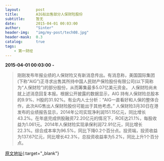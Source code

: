 ```yaml
---
layout:       post
title:        AIG拟出售部分人保财险股份
subtitle:     暂无
date:         2015-04-01 00:03:00
author:       "Sinter"
header-img:   "img/my-post/tech08.jpg"
header-mask:  0.3
catalog:      true
tags:
    - 第一财经
---
```


**2015-04-01 00:03:00**  **-**

> 刚刚发布年报业绩的人保财险又有新消息传出。有消息称，美国国际集团(下称“AIG”)正寻求出售其所持中国人民财产保险股份有限公司(以下简称为“人保财险”)的部分股份，从而筹集最多5.07亿美元资金。
人保财险尚未就上述消息回复本报。根据公开披露的数据显示，AIG 持有人保财险总股本的9.9%、H股的31.92%。有业内人士分析：“AIG一直看好和人保的整体合作，此次AIG售出人保财险股份可能出于其他考虑。”
人保财险3月30日在港发布的业绩报告显示，2014年公司实现净利润151.15亿元，同比增长43.2%。在年底完成供股融资72.20亿元的情况下，ROE达21.1%，每股收益为1.061元。2014年人保财险实现承保利润72.91亿元，同比增长22.3%。综合成本率为96.5%，同比下降0.2个百分点。投资端，投资收益为137.67亿元，同比增长42.3%，总投资收益率为5.2%，同比上升1个百分点。


[原文地址](http://www.yicai.com/news/4593004.html){:target="_blank"}


